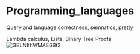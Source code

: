 # Programming_languages

Query and language correctness, semnatics, pretty

Lambda calculus, Lists, Binary Tree Proofs  
![GBLNIthWMAE6Bt2](https://github.com/user-attachments/assets/5103a959-cace-40ac-a524-9e6d906d219d)
